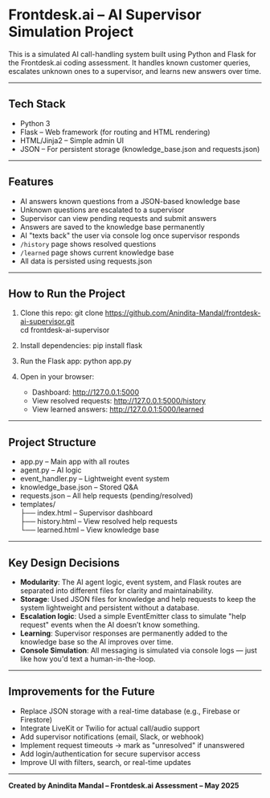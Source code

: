 # Frontdesk.ai – AI Supervisor Simulation Project

This is a simulated AI call-handling system built using Python and Flask for the Frontdesk.ai coding assessment. It handles known customer queries, escalates unknown ones to a supervisor, and learns new answers over time.

---

##  Tech Stack

- Python 3
- Flask – Web framework (for routing and HTML rendering)
- HTML/Jinja2 – Simple admin UI
- JSON – For persistent storage (knowledge_base.json and requests.json)

---

##  Features

- AI answers known questions from a JSON-based knowledge base
- Unknown questions are escalated to a supervisor
- Supervisor can view pending requests and submit answers
- Answers are saved to the knowledge base permanently
- AI "texts back" the user via console log once supervisor responds
- `/history` page shows resolved questions
- `/learned` page shows current knowledge base
- All data is persisted using requests.json

---

##  How to Run the Project

1. Clone this repo:
   git clone https://github.com/Anindita-Mandal/frontdesk-ai-supervisor.git  
   cd frontdesk-ai-supervisor

2. Install dependencies:
   pip install flask

3. Run the Flask app:
   python app.py

4. Open in your browser:
   - Dashboard: http://127.0.0.1:5000  
   - View resolved requests: http://127.0.0.1:5000/history  
   - View learned answers: http://127.0.0.1:5000/learned

---

##  Project Structure

- app.py – Main app with all routes  
- agent.py – AI logic  
- event_handler.py – Lightweight event system  
- knowledge_base.json – Stored Q&A  
- requests.json – All help requests (pending/resolved)  
- templates/  
  ├── index.html – Supervisor dashboard  
  ├── history.html – View resolved help requests  
  └── learned.html – View knowledge base

---

##  Key Design Decisions

- **Modularity**: The AI agent logic, event system, and Flask routes are separated into different files for clarity and maintainability.
- **Storage**: Used JSON files for knowledge and help requests to keep the system lightweight and persistent without a database.
- **Escalation logic**: Used a simple EventEmitter class to simulate "help request" events when the AI doesn’t know something.
- **Learning**: Supervisor responses are permanently added to the knowledge base so the AI improves over time.
- **Console Simulation**: All messaging is simulated via console logs — just like how you'd text a human-in-the-loop.

---

##  Improvements for the Future

- Replace JSON storage with a real-time database (e.g., Firebase or Firestore)
- Integrate LiveKit or Twilio for actual call/audio support
- Add supervisor notifications (email, Slack, or webhook)
- Implement request timeouts → mark as "unresolved" if unanswered
- Add login/authentication for secure supervisor access
- Improve UI with filters, search, or real-time updates

---

**Created by Anindita Mandal – Frontdesk.ai Assessment – May 2025**
